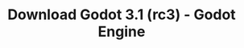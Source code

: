 ---
# Generated by /tools/generators/src/download_archive_generator !!! do not edit by hand !!!
title: 'Download Godot 3.1 (rc3) - Godot Engine'
type: 'download/archive'
name: '3.1'
flavor: 'rc3'
release_date: '2019-03-12T03:00:00-00:00'
release_notes: 'article/release-candidate-godot-3-1-rc-3/'
primaryPlatforms:
  - 'android.apk'
  - 'linux.64'
  - 'macos.universal'
  - 'windows.64'
  - 'linux_server.headless.64'
  - 'web'
  - 'templates'
links:
  android.apk:
    name: 'android.apk'
    title: 'Android'
    caption: 'APK Universal (ARM64 + ARMv7 + x86_64 + x86)'
    tags:
      - 'APK download'
      - 'ARM64/v7'
      - 'x86 (64 & 32 bit)'
    hosts:
      github_builds:
        regular: 'https://github.com/godotengine/godot-builds/releases/download/3.1-rc3/Godot_v3.1-rc3_android_editor.apk'
        mono: '#'
      github:
        regular: 'https://github.com/godotengine/godot/releases/download/3.1-rc3/Godot_v3.1-rc3_android_editor.apk'
        mono: '#'
  linux.64:
    name: 'linux.64'
    title: 'Linux'
    caption: 'Padrão (x86_64)'
    tags:
      - '64 bit'
    hosts:
      github_builds:
        regular: 'https://github.com/godotengine/godot-builds/releases/download/3.1-rc3/Godot_v3.1-rc3_x11.64.zip'
        mono: 'https://github.com/godotengine/godot-builds/releases/download/3.1-rc3/Godot_v3.1-rc3_mono_x11_64.zip'
      github:
        regular: 'https://github.com/godotengine/godot/releases/download/3.1-rc3/Godot_v3.1-rc3_x11.64.zip'
        mono: 'https://github.com/godotengine/godot/releases/download/3.1-rc3/Godot_v3.1-rc3_mono_x11_64.zip'
  macos.universal:
    name: 'macos.universal'
    title: 'macOS'
    caption: 'Universal (x86_64 + Silício da Apple)'
    tags:
      - 'Intel/Apple Silicon'
      - '64 bit'
    hosts:
      github_builds:
        regular: 'https://github.com/godotengine/godot-builds/releases/download/3.1-rc3/Godot_v3.1-rc3_osx.universal.zip'
        mono: 'https://github.com/godotengine/godot-builds/releases/download/3.1-rc3/Godot_v3.1-rc3_mono_osx.universal.zip'
      github:
        regular: 'https://github.com/godotengine/godot/releases/download/3.1-rc3/Godot_v3.1-rc3_osx.universal.zip'
        mono: 'https://github.com/godotengine/godot/releases/download/3.1-rc3/Godot_v3.1-rc3_mono_osx.universal.zip'
  windows.64:
    name: 'windows.64'
    title: 'Windows'
    caption: 'Padrão (x86_64)'
    tags:
      - '64 bit'
    hosts:
      github_builds:
        regular: 'https://github.com/godotengine/godot-builds/releases/download/3.1-rc3/Godot_v3.1-rc3_win64.exe.zip'
        mono: 'https://github.com/godotengine/godot-builds/releases/download/3.1-rc3/Godot_v3.1-rc3_mono_win64.zip'
      github:
        regular: 'https://github.com/godotengine/godot/releases/download/3.1-rc3/Godot_v3.1-rc3_win64.exe.zip'
        mono: 'https://github.com/godotengine/godot/releases/download/3.1-rc3/Godot_v3.1-rc3_mono_win64.zip'
  linux_server.headless.64:
    name: 'linux_server.headless.64'
    title: 'Linux Server'
    caption: 'Headless (x86_64)'
    tags:
      - '64 bit'
      - 'Headless'
    hosts:
      github_builds:
        regular: 'https://github.com/godotengine/godot-builds/releases/download/3.1-rc3/Godot_v3.1-rc3_linux_headless.64.zip'
        mono: 'https://github.com/godotengine/godot-builds/releases/download/3.1-rc3/Godot_v3.1-rc3_mono_linux_headless_64.zip'
      github:
        regular: 'https://github.com/godotengine/godot/releases/download/3.1-rc3/Godot_v3.1-rc3_linux_headless.64.zip'
        mono: 'https://github.com/godotengine/godot/releases/download/3.1-rc3/Godot_v3.1-rc3_mono_linux_headless_64.zip'
  web:
    name: 'web'
    title: 'Editor Web'
    caption: ''
    tags:
      - 'Self-hosted'
      - 'Cross-platform'
    hosts:
      github_builds:
        regular: 'https://github.com/godotengine/godot-builds/releases/download/3.1-rc3/Godot_v3.1-rc3_web_editor.zip'
        mono: '#'
      github:
        regular: 'https://github.com/godotengine/godot/releases/download/3.1-rc3/Godot_v3.1-rc3_web_editor.zip'
        mono: '#'
  linux.32:
    name: 'linux.32'
    title: 'Linux'
    caption: 'Padrão (x86)'
    tags:
      - '32 bit'
    hosts:
      github_builds:
        regular: 'https://github.com/godotengine/godot-builds/releases/download/3.1-rc3/Godot_v3.1-rc3_x11.32.zip'
        mono: 'https://github.com/godotengine/godot-builds/releases/download/3.1-rc3/Godot_v3.1-rc3_mono_x11_32.zip'
      github:
        regular: 'https://github.com/godotengine/godot/releases/download/3.1-rc3/Godot_v3.1-rc3_x11.32.zip'
        mono: 'https://github.com/godotengine/godot/releases/download/3.1-rc3/Godot_v3.1-rc3_mono_x11_32.zip'
  windows.32:
    name: 'windows.32'
    title: 'Windows'
    caption: 'Padrão (x86)'
    tags:
      - '32 bit'
    hosts:
      github_builds:
        regular: 'https://github.com/godotengine/godot-builds/releases/download/3.1-rc3/Godot_v3.1-rc3_win32.exe.zip'
        mono: 'https://github.com/godotengine/godot-builds/releases/download/3.1-rc3/Godot_v3.1-rc3_mono_win32.zip'
      github:
        regular: 'https://github.com/godotengine/godot/releases/download/3.1-rc3/Godot_v3.1-rc3_win32.exe.zip'
        mono: 'https://github.com/godotengine/godot/releases/download/3.1-rc3/Godot_v3.1-rc3_mono_win32.zip'
  linux_server.64:
    name: 'linux_server.64'
    title: 'Servidor Linux'
    caption: 'Padrão (x86_64)'
    tags:
      - '64 bit'
    hosts:
      github_builds:
        regular: 'https://github.com/godotengine/godot-builds/releases/download/3.1-rc3/Godot_v3.1-rc3_linux_server.64.zip'
        mono: 'https://github.com/godotengine/godot-builds/releases/download/3.1-rc3/Godot_v3.1-rc3_mono_linux_server_64.zip'
      github:
        regular: 'https://github.com/godotengine/godot/releases/download/3.1-rc3/Godot_v3.1-rc3_linux_server.64.zip'
        mono: 'https://github.com/godotengine/godot/releases/download/3.1-rc3/Godot_v3.1-rc3_mono_linux_server_64.zip'
  aar_library:
    name: 'aar_library'
    title: 'Biblioteca de AAR'
    caption: ''
    tags:
      - 'Android plugins'
      - 'Java'
      - 'Kotlin'
    hosts:
      github_builds:
        regular: 'https://github.com/godotengine/godot-builds/releases/download/3.1-rc3/godot-lib.3.1.rc3.release.aar'
        mono: 'https://github.com/godotengine/godot-builds/releases/download/3.1-rc3/godot-lib.3.1.rc3.mono.release.aar'
      github:
        regular: 'https://github.com/godotengine/godot/releases/download/3.1-rc3/godot-lib.3.1.rc3.release.aar'
        mono: 'https://github.com/godotengine/godot/releases/download/3.1-rc3/godot-lib.3.1.rc3.mono.release.aar'
  templates:
    name: 'templates'
    title: 'Modelos de exportação'
    caption: ''
    tags:
      - 'Utilizado para exportar os seus jogos para todas as plataformas suportadas'
    hosts:
      github_builds:
        regular: 'https://github.com/godotengine/godot-builds/releases/download/3.1-rc3/Godot_v3.1-rc3_export_templates.tpz'
        mono: 'https://github.com/godotengine/godot-builds/releases/download/3.1-rc3/Godot_v3.1-rc3_mono_export_templates.tpz'
      github:
        regular: 'https://github.com/godotengine/godot/releases/download/3.1-rc3/Godot_v3.1-rc3_export_templates.tpz'
        mono: 'https://github.com/godotengine/godot/releases/download/3.1-rc3/Godot_v3.1-rc3_mono_export_templates.tpz'
---